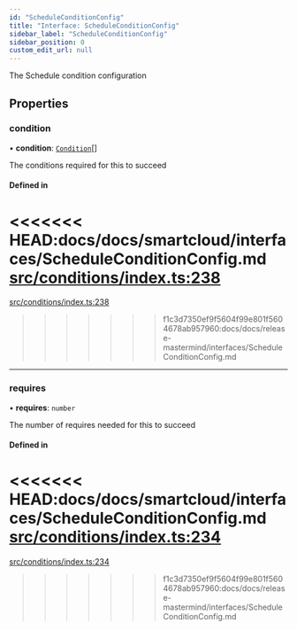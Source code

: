 ```yaml
---
id: "ScheduleConditionConfig"
title: "Interface: ScheduleConditionConfig"
sidebar_label: "ScheduleConditionConfig"
sidebar_position: 0
custom_edit_url: null
---
```


The Schedule condition configuration

## Properties

### condition

• **condition**: [`Condition`](../#condition)[]

The conditions required for this to succeed

#### Defined in

<<<<<<< HEAD:docs/docs/smartcloud/interfaces/ScheduleConditionConfig.md
[src/conditions/index.ts:238](https://github.com/Resnovas/smartcloud/blob/b9e22a9/src/conditions/index.ts#L238)
=======
[src/conditions/index.ts:238](https://github.com/Resnovas/smartcloud/blob/b91f5b4/src/conditions/index.ts#L238)
>>>>>>> f1c3d7350ef9f5604f99e801f5604678ab957960:docs/docs/release-mastermind/interfaces/ScheduleConditionConfig.md

___

### requires

• **requires**: `number`

The number of requires needed for this to succeed

#### Defined in

<<<<<<< HEAD:docs/docs/smartcloud/interfaces/ScheduleConditionConfig.md
[src/conditions/index.ts:234](https://github.com/Resnovas/smartcloud/blob/b9e22a9/src/conditions/index.ts#L234)
=======
[src/conditions/index.ts:234](https://github.com/Resnovas/smartcloud/blob/b91f5b4/src/conditions/index.ts#L234)
>>>>>>> f1c3d7350ef9f5604f99e801f5604678ab957960:docs/docs/release-mastermind/interfaces/ScheduleConditionConfig.md
